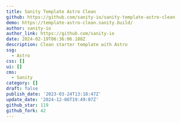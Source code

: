 ```yaml
---
title: Sanity Template Astro Clean
github: https://github.com/sanity-io/sanity-template-astro-clean
demo: https://template-astro-clean.sanity.build/
author: sanity-io
author_link: https://github.com/sanity-io
date: 2024-02-19T06:36:06.188Z
description: Clean starter template with Astro
ssg:
  - Astro
css: []
ui: []
cms:
  - Sanity
category: []
draft: false
publish_date: '2023-03-24T13:18:47Z'
update_date: '2024-12-06T19:49:07Z'
github_star: 119
github_fork: 42
---
```

